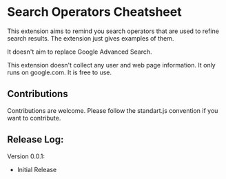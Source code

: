 # Search Operators Cheatsheet
This extension aims to remind you search operators that are used to refine search results. The extension just gives examples of them.

It doesn't aim to replace Google Advanced Search.

This extension doesn't collect any user and web page information. It only runs on google.com. It is free to use.

## Contributions
Contributions are welcome. Please follow the standart.js convention if you want to contribute.

Release Log:
------------
Version 0.0.1:
- Initial Release
